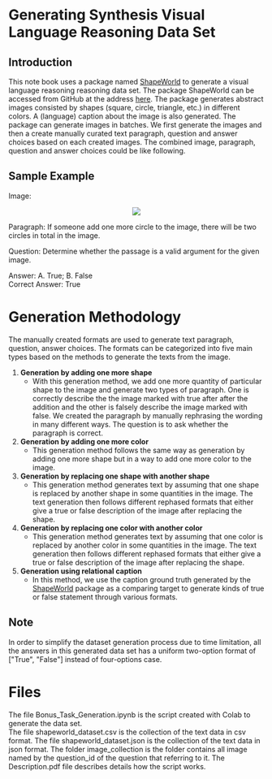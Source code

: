 # Generating Synthesis Visual Language Reasoning Data Set
## Introduction
This note book uses a package named [ShapeWorld](https://github.com/AlexKuhnle/ShapeWorld) to generate a visual language reasoning reasoning data set. The package ShapeWorld can be accessed from GitHub at the address [here](https://github.com/AlexKuhnle/ShapeWorld). The package generates abstract images consisted by shapes (square, circle, triangle, etc.) in different colors. A (language) caption about the image is also generated. The package can generate images in batches. We first generate the images and then a create manually curated text paragraph, question and answer choices based on each created images. The combined image, paragraph, question and answer choices could be like following.
## Sample Example
Image:  
<p align="center"> 
<img src="https://rawgit.com/AlexKuhnle/ShapeWorld/master/examples/agreement/existential-colfree/world-0.png">
</p>  

Paragraph: If someone add one more circle to the image, there will be two circles in total in the image.  

Question: Determine whether the passage is a valid argument for the given image.  

Answer: A. True; B. False  
Correct Answer: True

# Generation Methodology 
The manually created formats are used to generate text paragraph, question, answer choices. The formats can be categorized into five main types based on the methods to generate the texts from the image. 
1. **Generation by adding one more shape**
      * With this generation method, we add one more quantity of particular shape to the image and generate two types of paragraph. One is correctly describe the the image marked with true after after the addition and the other is falsely describe the image marked with false. We created the paragraph by manually rephrasing the wording in many different ways. The question is to ask whether the paragraph is correct.
2. **Generation by adding one more color**
      * This generation method follows the same way as generation by adding one more shape but in a way to add one more color to the image.
3. **Generation by replacing one shape with another shape**
      * This generation method generates text by assuming that one shape is replaced by another shape in some quantities in the image. The text generation then follows different rephased formats that either give a true or false description of the image after replacing the shape.
4. **Generation by replacing one color with another color**
      * This generation method generates text by assuming that one color is replaced by another color in some quantities in the image. The text generation then follows different rephased formats that either give a true or false description of the image after replacing the shape.
5. **Generation using relational caption**
      * In this method, we use the caption ground truth generated by the [ShapeWorld](https://github.com/AlexKuhnle/ShapeWorld) package as a comparing target to generate kinds of true or false statement through various formats.

##  Note
In order to simplify the dataset generation process due to time limitation, all the answers in this generated data set has a uniform two-option format of ["True", "False"] instead of four-options case.  


# **Files** 
The file Bonus_Task_Generation.ipynb is the script created with Colab to generate the data set.  
The file shapeworld_dataset.csv is the collection of the text data in csv format.
The file shapeworld_dataset.json is the collection of the text data in json format.
The folder image_collection is the folder contains all image named by the question_id of the question that referring to it.
The Description.pdf file describes details how the script works.

